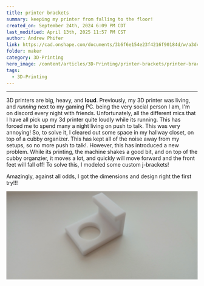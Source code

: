 ```yaml
---
title: printer brackets
summary: keeping my printer from falling to the floor!
created_on: September 24th, 2024 6:09 PM CDT
last_modified: April 13th, 2025 11:57 PM CST
author: Andrew Phifer
link: https://cad.onshape.com/documents/3b6f6e154e23f4216f90184d/w/a3dcf286243c62fc4089bbc3/e/7bee1b184952ec87665a0dfe
folder: maker
category: 3D-Printing
hero_image: /content/articles/3D-Printing/printer-brackets/printer-bracket.jpg
tags:
  - 3D-Printing
---
```



----
3D printers are big, heavy, and **loud**.  Previously, my 3D printer was living, and *running* next to my gaming PC.  being the very social person I am, I'm on discord every night with friends.  Unfortunately, all the different mics that I have all pick up my 3d printer quite loudly while its running.  This has forced me to spend many a night living on push to talk.  This was very annoying!  So, to solve it, I cleared out some space in my hallway closet, on top of a cubby organizer.  This has kept all of the noise away from my setups, so no more push to talk!.  However, this has introduced a new problem.  While its printing, the machine shakes a good bit, and on top of the cubby organzier, it moves a lot, and quickly will move forward and the front feet will fall off!  To solve this, I modeled some custom j-brackets!

Amazingly, against all odds, I got the dimensions and design right the first try!!!

![bracket](/content/articles/3D-Printing/printer-brackets/printer-bracket.jpg)